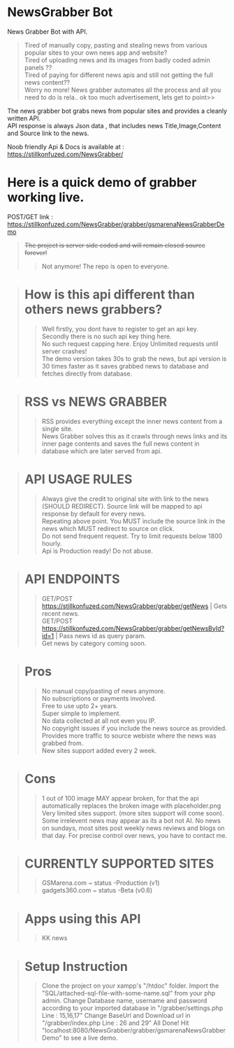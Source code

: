# NewsGrabber Bot
News Grabber Bot with API. 

>Tired of manually copy, pasting and stealing news from various popular sites to your own news app and website?   
Tired of uploading news and its images from badly coded admin panels ??  
Tired of paying for different news apis and still not getting the full news content??  
Worry no more! News grabber automates all the process and all you need to do is rela.. ok too much advertisement, lets get to point>>

The news grabber bot grabs news from popular sites and provides a cleanly written API.  
API response is always Json data ,  that includes news Title,Image,Content and Source link to the news.  

Noob friendly Api & Docs is available at : https://stillkonfuzed.com/NewsGrabber/

# Here is a quick demo of grabber working live. 
POST/GET link : https://stillkonfuzed.com/NewsGrabber/grabber/gsmarenaNewsGrabberDemo

>~~The project is server side coded and will remain closed source forever!~~
>>Not anymore! The repo is open to everyone.

># How is this api different than others news grabbers?  
>>Well firstly, you dont have to register to get an api key.  
>>Secondly there is no such api key thing here.  
>>No such request capping here. Enjoy Unlimited requests until server crashes!  
>>The demo version takes 30s to grab the news, but api version is 30 times faster as it saves grabbed news to database and fetches directly from database.

># RSS vs NEWS GRABBER
>>RSS provides everything except the inner news content from a single site.  
>>News Grabber solves this as it crawls through news links and its inner page contents and saves the full news content in database which are later served from api.  

># API USAGE RULES  
>>Always give the credit to original site with link to the news (SHOULD REDIRECT). Source link will be mapped to api response by default for every news.  
>>Repeating above point. You MUST include the source link in the news which MUST redirect to source on click.   
>>Do not send frequent request. Try to limit requests below 1800 hourly.  
>>Api is Production ready! Do not abuse.  

># API ENDPOINTS
>> GET/POST https://stillkonfuzed.com/NewsGrabber/grabber/getNews | Gets recent news.  
>> GET/POST https://stillkonfuzed.com/NewsGrabber/grabber/getNewsById?id=1 | Pass  news id as query param.  
>> Get news by category coming soon.

># Pros  
>>No manual copy/pasting of news anymore.  
>>No subscriptions or payments involved.  
>>Free to use upto 2+ years.  
>>Super simple to implement.  
>>No data collected at all not even you IP.   
>>No copyright issues if you include the news source as provided.  
>>Provides more traffic to source webiste where the news was grabbed from.   
>>New sites support added every 2 week.  

># Cons  
>>1 out of 100 image MAY appear broken, for that the api automatically replaces the broken image with placeholder.png  
>>Very limited sites support. (more sites support will come soon).  
>>Some irrelevent news may appear as its a bot not AI. 
>>No news on sundays, most sites post weekly news reviews and blogs on that day. 
>>For precise control over news, you have to contact me. 

># CURRENTLY SUPPORTED SITES  
>>GSMarena.com ~ status -Production (v1)  
>>gadgets360.com ~ status -Beta (v0.6)  

># Apps using this API
>>KK news

># Setup Instruction
>>Clone the project on your xampp's "/htdoc" folder.
>>Import the "SQL/attached-sql-file-with-some-name.sql" from your php admin.
>>Change Database name, username and password according to your imported database in "/grabber/settings.php Line : 15,16,17"
>>Change BaseUrl and Download url in "/grabber/index.php Line : 26 and 29"
>>All Done! Hit "localhost:8080/NewsGrabber/grabber/gsmarenaNewsGrabberDemo" to see a live demo.

